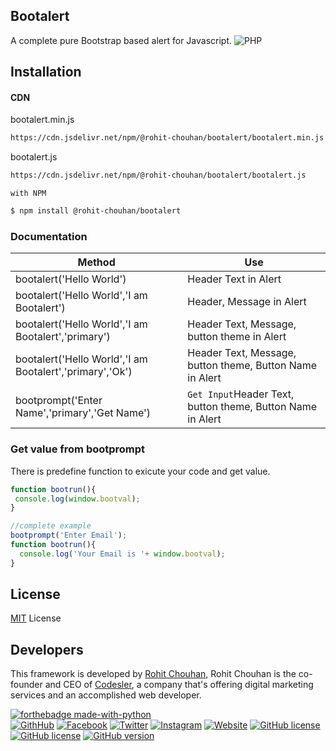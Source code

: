## Bootalert
A complete pure Bootstrap based alert for Javascript. 
![PHP](https://i.ibb.co/8rLYXkK/bootalert.jpg)

## Installation

#### CDN
bootalert.min.js
```sh
https://cdn.jsdelivr.net/npm/@rohit-chouhan/bootalert/bootalert.min.js
```

bootalert.js
```sh
https://cdn.jsdelivr.net/npm/@rohit-chouhan/bootalert/bootalert.js
```
`with NPM`
```sh
$ npm install @rohit-chouhan/bootalert
```
### Documentation

Method | Use
--------------------------------------|----------------------------------------
bootalert('Hello World') | Header Text in Alert
bootalert('Hello World','I am Bootalert') | Header, Message in Alert
bootalert('Hello World','I am Bootalert','primary') | Header Text, Message, button theme in Alert
bootalert('Hello World','I am Bootalert','primary','Ok') | Header Text, Message, button theme, Button Name in Alert
bootprompt('Enter Name','primary','Get Name') |   `Get Input`Header Text, button theme, Button Name in Alert 

### Get value from bootprompt
There is predefine function to exicute your code and get value.
```javascript
function bootrun(){
 console.log(window.bootval);
}

//complete example
bootprompt('Enter Email');
function bootrun(){
  console.log('Your Email is '+ window.bootval);
}
```

## License
[MIT](https://choosealicense.com/licenses/mit/) License

## Developers
This framework is developed by [Rohit Chouhan](https://facebook.com/itsrohitofficailprofile), Rohit Chouhan is the co-founder and CEO of [Codesler](https://g.co/kgs/1jTqhr), a company that's offering digital marketing services and an accomplished web developer.

[![forthebadge made-with-python](http://ForTheBadge.com/images/badges/made-with-javascript.svg)](https://forthebadge.com)\
[![GithHub](https://img.shields.io/badge/Developed%20By-%40github%2Frohit--chouhan-green)](https://github.com/rohit-chouhan)
[![Facebook](https://img.shields.io/badge/Facebook-%40itsrohitofficialprofile-blue)](https://facebook.com/itsrohitofficialprofile)
[![Twitter](https://img.shields.io/badge/Twitter-%40itrealrohit-blue)](https://twitter.com/itsrealrohit)
[![Instagram](https://img.shields.io/badge/Instagram-%40rohitchauhanofficial-orange)](https://instagram.com/rohitchauhanofficial)
[![Website](https://img.shields.io/badge/Website-rohitchouhan.com-yellow)](https://rohitchouhan.com)
[![GitHub license](https://img.shields.io/badge/Made%20in-Love%20India-red)](https://github.com/rohit-chouhan)
[![GitHub license](https://img.shields.io/github/license/rohit-chouhan/bootalert.svg)](https://github.com/rohit-chouhan/bootalert/blob/master/LICENSE)
[![GitHub version](https://badge.fury.io/gh/rohit-chouhan%2Fbootalert.svg)](https://github.com/rohit-chouhan/bootalert)
